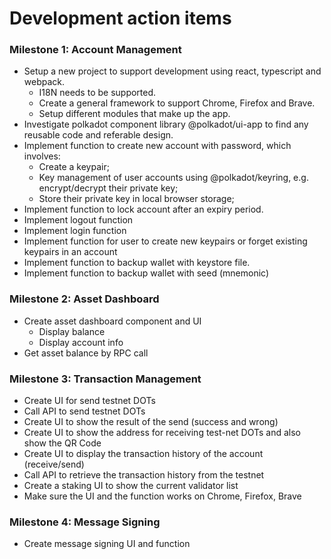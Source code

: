 
# Development action items

### Milestone 1: Account Management

* Setup a new project to support development using react, typescript and webpack. 
  * I18N needs to be supported. 
  * Create a general framework to  support Chrome, Firefox and Brave. 
  * Setup different modules that make up the app.
* Investigate polkadot component library @polkadot/ui-app to find any reusable code and referable design.
* Implement function to create new account with password, which involves: 
  * Create a keypair;
  * Key management of user accounts using @polkadot/keyring, e.g. encrypt/decrypt their private key;
  * Store their private key in local browser storage; 
* Implement function to lock account after an expiry period.
* Implement logout function
* Implement login function 
* Implement function for user to create new keypairs or forget existing keypairs in an account 
* Implement function to backup wallet with keystore file.
* Implement function to backup wallet with seed (mnemonic)

### Milestone 2: Asset Dashboard

* Create asset dashboard component and UI
  * Display balance
  * Display account info
* Get asset balance by RPC call

### Milestone 3: Transaction Management

* Create UI for send testnet DOTs
* Call API to send testnet DOTs
* Create UI to show the result of the send (success and wrong)
* Create UI to show the address for receiving test-net DOTs and also show the QR Code
* Create UI to display the transaction history of the account (receive/send)
* Call API to retrieve the transaction history from the testnet
* Create a staking UI to show the current validator list
* Make sure the UI and the function works on Chrome, Firefox, Brave 

### Milestone 4: Message Signing

* Create message signing UI and function

